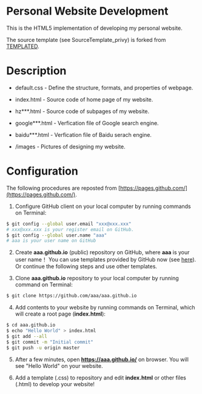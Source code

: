 # Personal Website Development

This is the HTML5 implementation of developing my personal website. 

The source template (see SourceTemplate_privy) is forked from [TEMPLATED](http://templated.co).

# Description

* default.css - Define the structure, formats, and properties of webpage.

* index.html - Source code of home page of my website.

* hz***.html - Source code of subpages of my website.

* google***.html - Verfication file of Google search engine.

* baidu***.html - Verfication file of Baidu serach engine.

* /images - Pictures of designing my website.

# Configuration

The following procedures are reposted from [https://pages.github.com/](https://pages.github.com/).

1. Configure GitHub client on your local computer by running commands on Terminal:
```bash
$ git config --global user.email "xxx@xxx.xxx"
# xxx@xxx.xxx is your register email on GitHub.
$ git config --global user.name "aaa"
# aaa is your user name on GitHub
```

2. Create __aaa.github.io__ (public) repository on GitHub, where __aaa__ is your user name！ You can use templates provided by GitHub now (see [here](https://blog.csdn.net/renfufei/article/details/37725057)). Or continue the following steps and use other templates.

3. Clone __aaa.github.io__ repository to your local computer by running command on Terminal:
```bash
$ git clone https://github.com/aaa/aaa.github.io
```

4. Add contents to your website by running commands on Terminal, which will create a root page (__index.html__):
```bash
$ cd aaa.github.io
$ echo "Hello World" > index.html
$ git add --all
$ git commit -m "Initial commit"
$ git push -u origin master
```

5. After a few minutes, open __https://aaa.github.io/__ on browser. You will see "Hello World" on your website.

6. Add a template (.css) to repository and edit __index.html__ or other files (.html) to develop your website!
